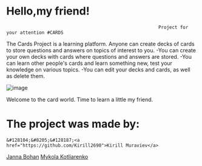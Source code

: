 # Hello,my friend!

                                                            Project for your attention #CARDS
                                                            
The Cards Project is a learning platform. Anyone can create decks of cards to store questions and answers on topics of interest to you.
-You can create your own decks with cards where questions and answers are stored.
-You can learn other people's cards and learn something new, test your knowledge on various topics.
-You can edit your decks and cards, as well as delete them.

![image](https://user-images.githubusercontent.com/101484568/206838795-3407ea47-a2cb-4ccb-afa6-74b99f4c098b.png)


Welcome to the card world. Time to learn a little my friend.


# The project was made by:

	&#128104;&#8205;&#128187;<a href="https://github.com/Kirill2690">Kirill Muraviev</a>
<a href="https://github.com/zhanetfio">Janna Bohan</a>
<a href="https://github.com/MKotliarenko">Mykola Kotliarenko</a>
